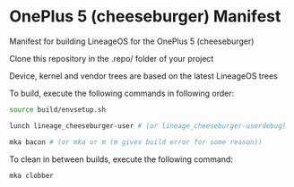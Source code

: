 # OnePlus 5 (cheeseburger) Manifest
Manifest for building LineageOS for the OnePlus 5 (cheeseburger)

Clone this repository in the .repo/ folder of your project

Device, kernel and vendor trees are based on the latest LineageOS trees

To build, execute the following commands in following order:

```bash
source build/envsetup.sh
```
```bash
lunch lineage_cheeseburger-user # (or lineage_cheeseburger-userdebug)
```
```bash
mka bacon # (or mka or m (m gives build error for some reason))
```

To clean in between builds, execute the following command:

```bash
mka clobber
```

